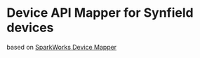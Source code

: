 # Device API Mapper for Synfield devices

based on [SparkWorks Device Mapper](https://github.com/SparkWorksnet/device-mapper-template)